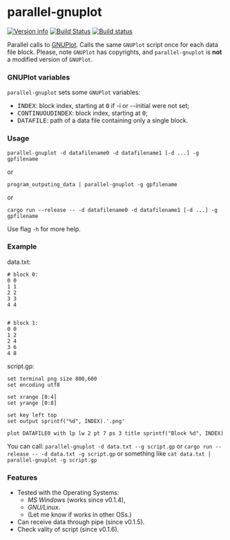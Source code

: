 # parallel-gnuplot
[![Version info](https://img.shields.io/crates/v/parallel-gnuplot.svg)](https://crates.io/crates/parallel-gnuplot)
[![Build Status](https://travis-ci.org/kirch7/parallel-gnuplot.svg?branch=master)](https://travis-ci.org/kirch7/parallel-gnuplot)
[![Build status](https://ci.appveyor.com/api/projects/status/9ipxmpbme70mgi2j/branch/master?svg=true)](https://ci.appveyor.com/project/kirch7/parallel-gnuplot/branch/master)

Parallel calls to <a href="http://www.gnuplot.info/">GNUPlot</a>.
Calls the same `GNUPlot` script once for each data file block.
Please, note `GNUPlot` has copyrights,
and `parallel-gnuplot` is <strong>not</strong> a modified version of `GNUPlot`.

### GNUPlot variables
`parallel-gnuplot` sets some `GNUPlot` variables:
<ul>
<li> <tt>INDEX</tt>: block index, starting at <tt>0</tt> if -i or --initial were not set; </li>
<li> <tt>CONTINUOUDINDEX</tt>: block index, starting at <tt>0</tt>; </li>
<li> <tt>DATAFILE</tt>: path of a data file containing only a single block. </li>
</ul>

### Usage
`parallel-gnuplot -d datafilename0 -d datafilename1 [-d ...] -g gpfilename`

or

`program_outputing_data | parallel-gnuplot -g gpfilename`

or

`cargo run --release -- -d datafilename0 -d datafilename1 [-d ...] -g gpfilename`


Use flag `-h` for more help.

### Example

data.txt:

```plain
# block 0:
0 0
1 1
2 2
3 3
4 4


# block 1:
0 0
1 2
2 4
3 6
4 8
```

script.gp:

```gnuplot
set terminal png size 800,600
set encoding utf8

set xrange [0:4]
set yrange [0:8]

set key left top
set output sprintf("%d", INDEX).'.png'

plot DATAFILE0 with lp lw 2 pt 7 ps 3 title sprintf("Block %d", INDEX)
```

You can call:
  `parallel-gnuplot -d data.txt --g script.gp`
  or
  `cargo run --release -- -d data.txt -g script.gp`
  or something like
  `cat data.txt | parallel-gnuplot -g script.gp`

### Features
<ul>
  <li>Tested with the Operating Systems:
  <ul>
    <li><em>MS Windows</em> (works since v0.1.4),</li>
    <li><em>GNU/Linux</em>.</li>
    <li>(Let me know if works in other OSs.)</li>
  </ul>
  <li>Can receive data through pipe (since v0.1.5).</li>
  <li>Check vality of script (since v0.1.6).</li>
</Ul>
